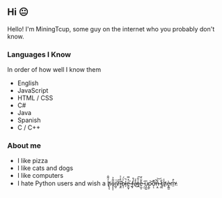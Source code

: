## Hi 😐
Hello! I'm MiningTcup, some guy on the internet who you probably don't know.
### Languages I Know
In order of how well I know them
- English
- JavaScript
- HTML / CSS
- C#
- Java
- Spanish
- C / C++
### About me
- I like pizza
- I like cats and dogs
- I like computers
- I hate Python users and wish a h̸̙̞̓̃͋ͅo̴̡͙͎̅͋͐r̴̪̘̈̈r̷̬̀̄͠i̶͎̼͒͐͐b̷̖̜̀̈́l̷̗̚e̶͈̰͎͗̽̿ ̴̬̉f̶̮̙́͒a̶͒̉͜t̴̰̍͋͠e̶̜̲͎̽͂̈́ ̵̩̫̋u̴͉͓̺̅p̷̺̹͝ơ̵̜͌̚ͅņ̶̭̌̍͝ ̷̦̱̾t̴̥͛ͅh̸̦̾è̷̙͇̫m̵̤̀͒̕.
